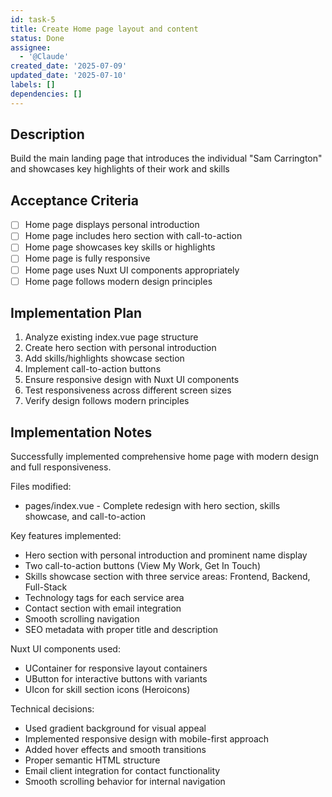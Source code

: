```yaml
---
id: task-5
title: Create Home page layout and content
status: Done
assignee:
  - '@Claude'
created_date: '2025-07-09'
updated_date: '2025-07-10'
labels: []
dependencies: []
---
```


## Description

Build the main landing page that introduces the individual "Sam Carrington" and showcases key highlights of their work and skills

## Acceptance Criteria

- [ ] Home page displays personal introduction
- [ ] Home page includes hero section with call-to-action
- [ ] Home page showcases key skills or highlights
- [ ] Home page is fully responsive
- [ ] Home page uses Nuxt UI components appropriately
- [ ] Home page follows modern design principles
## Implementation Plan

1. Analyze existing index.vue page structure
2. Create hero section with personal introduction
3. Add skills/highlights showcase section
4. Implement call-to-action buttons
5. Ensure responsive design with Nuxt UI components
6. Test responsiveness across different screen sizes
7. Verify design follows modern principles

## Implementation Notes

Successfully implemented comprehensive home page with modern design and full responsiveness.

Files modified:
- pages/index.vue - Complete redesign with hero section, skills showcase, and call-to-action

Key features implemented:
- Hero section with personal introduction and prominent name display
- Two call-to-action buttons (View My Work, Get In Touch)
- Skills showcase section with three service areas: Frontend, Backend, Full-Stack
- Technology tags for each service area
- Contact section with email integration
- Smooth scrolling navigation
- SEO metadata with proper title and description

Nuxt UI components used:
- UContainer for responsive layout containers
- UButton for interactive buttons with variants
- UIcon for skill section icons (Heroicons)

Technical decisions:
- Used gradient background for visual appeal
- Implemented responsive design with mobile-first approach
- Added hover effects and smooth transitions
- Proper semantic HTML structure
- Email client integration for contact functionality
- Smooth scrolling behavior for internal navigation
